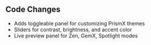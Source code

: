 ## Code Changes

- Adds toggleable panel for customizing PrismX themes
- Sliders for contrast, brightness, and accent color
- Live preview panel for Zen, GemX, Spotlight modes
